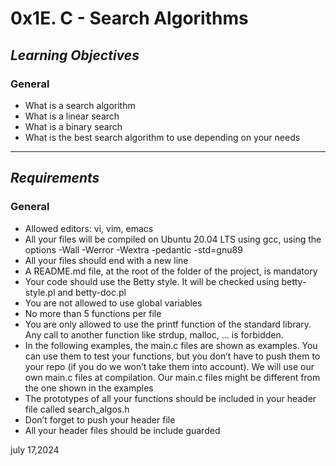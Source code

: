 # **0x1E. C - Search Algorithms**
## *Learning Objectives*

### **General**
-   What is a search algorithm
-   What is a linear search
-   What is a binary search
-   What is the best search algorithm to use depending on your needs
---
## *Requirements*

### **General**
-   Allowed editors: vi, vim, emacs
-   All your files will be compiled on Ubuntu 20.04 LTS using gcc, using the options -Wall -Werror -Wextra -pedantic -std=gnu89
-   All your files should end with a new line
-   A README.md file, at the root of the folder of the project, is mandatory
-   Your code should use the Betty style. It will be checked using betty-style.pl and betty-doc.pl
-   You are not allowed to use global variables
-   No more than 5 functions per file
-   You are only allowed to use the printf function of the standard library. Any call to another function like strdup, malloc, … is forbidden.
-   In the following examples, the main.c files are shown as examples. You can use them to test your functions, but you don’t have to push them to your repo (if you do we won’t take them into account). We will use our own main.c files at compilation. Our main.c files might be different from the one shown in the examples
-   The prototypes of all your functions should be included in your header file called search_algos.h
-   Don’t forget to push your header file
-   All your header files should be include guarded

july 17,2024